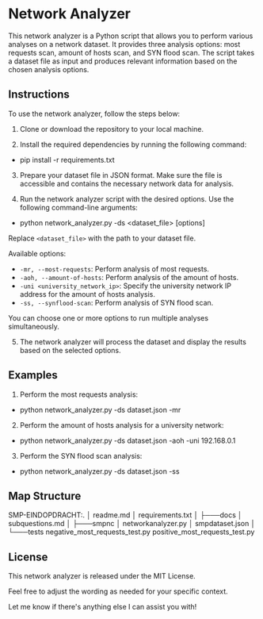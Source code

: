 # Network Analyzer

This network analyzer is a Python script that allows you to perform various analyses on a network dataset. It provides three analysis options: most requests scan, amount of hosts scan, and SYN flood scan. The script takes a dataset file as input and produces relevant information based on the chosen analysis options.

## Instructions

To use the network analyzer, follow the steps below:

1. Clone or download the repository to your local machine.

2. Install the required dependencies by running the following command:

- pip install -r requirements.txt

3. Prepare your dataset file in JSON format. Make sure the file is accessible and contains the necessary network data for analysis.

4. Run the network analyzer script with the desired options. Use the following command-line arguments:

- python network_analyzer.py -ds <dataset_file> [options]


Replace `<dataset_file>` with the path to your dataset file.

Available options:
- `-mr, --most-requests`: Perform analysis of most requests.
- `-aoh, --amount-of-hosts`: Perform analysis of the amount of hosts.
- `-uni <university_network_ip>`: Specify the university network IP address for the amount of hosts analysis.
- `-ss, --synflood-scan`: Perform analysis of SYN flood scan.

You can choose one or more options to run multiple analyses simultaneously.

5. The network analyzer will process the dataset and display the results based on the selected options.

## Examples

1. Perform the most requests analysis:

- python network_analyzer.py -ds dataset.json -mr

2. Perform the amount of hosts analysis for a university network:

- python network_analyzer.py -ds dataset.json -aoh -uni 192.168.0.1

3. Perform the SYN flood scan analysis:

- python network_analyzer.py -ds dataset.json -ss

## Map Structure

SMP-EINDOPDRACHT:.
│   readme.md
│   requirements.txt
│
├───docs
│       subquestions.md
│
├───smpnc
│       networkanalyzer.py
│       smpdataset.json
│
└───tests
        negative_most_requests_test.py
        positive_most_requests_test.py


## License

This network analyzer is released under the MIT License.

Feel free to adjust the wording as needed for your specific context.

Let me know if there's anything else I can assist you with!

